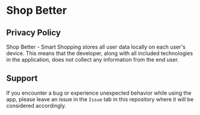 # Shop Better

## Privacy Policy

Shop Better - Smart Shopping stores all user data locally on each user's device. This means that the developer, along with all included technologies in the application, does not collect any information from the end user.

## Support

If you encounter a bug or experience unexpected behavior while using the app, please leave an issue in the `Issue` tab in this repository where it will be considered accordingly.
